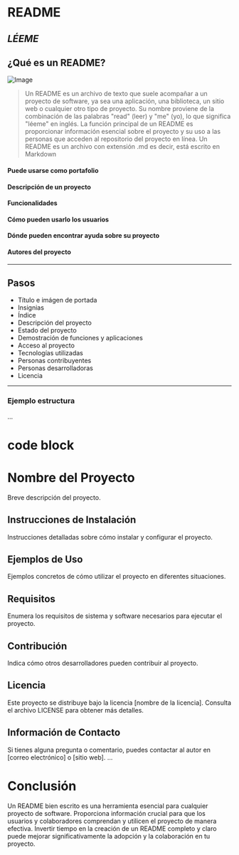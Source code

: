 # README
*LÉEME*
---
## ¿Qué es un README?
![Image](https://www.makeareadme.com/images/open-graph-logo.png?v=20181203)
> Un README es un archivo de texto que suele acompañar a un proyecto de software, ya sea una aplicación, una biblioteca, un sitio web o cualquier otro tipo de proyecto. Su nombre proviene de la combinación de las palabras "read" (leer) y "me" (yo), lo que significa "léeme" en inglés. La función principal de un README es proporcionar información esencial sobre el proyecto y su uso a las personas que acceden al repositorio del proyecto en línea.
> Un README es un archivo con extensión .md es decir, está escrito en Markdown
#### Puede usarse como portafolio
#### Descripción de un proyecto
#### Funcionalidades
#### Cómo pueden usarlo los usuarios
#### Dónde pueden encontrar ayuda sobre su proyecto
#### Autores del proyecto
---
## Pasos
- Título e imágen de portada
- Insignias
- Índice
- Descripción del proyecto
- Estado del proyecto
- Demostración de funciones y aplicaciones
- Acceso al proyecto
- Tecnologías utilizadas
- Personas contribuyentes
- Personas desarrolladoras
- Licencia
---
### Ejemplo estructura
...

# code block
# Nombre del Proyecto

Breve descripción del proyecto.

## Instrucciones de Instalación

Instrucciones detalladas sobre cómo instalar y configurar el proyecto.

## Ejemplos de Uso

Ejemplos concretos de cómo utilizar el proyecto en diferentes situaciones.

## Requisitos

Enumera los requisitos de sistema y software necesarios para ejecutar el proyecto.

## Contribución

Indica cómo otros desarrolladores pueden contribuir al proyecto.

## Licencia

Este proyecto se distribuye bajo la licencia [nombre de la licencia]. Consulta el archivo LICENSE para obtener más detalles.

## Información de Contacto

Si tienes alguna pregunta o comentario, puedes contactar al autor en [correo electrónico] o [sitio web].
...

# Conclusión
Un README bien escrito es una herramienta esencial para cualquier proyecto de software. Proporciona información crucial para que los usuarios y colaboradores comprendan y utilicen el proyecto de manera efectiva. Invertir tiempo en la creación de un README completo y claro puede mejorar significativamente la adopción y la colaboración en tu proyecto.